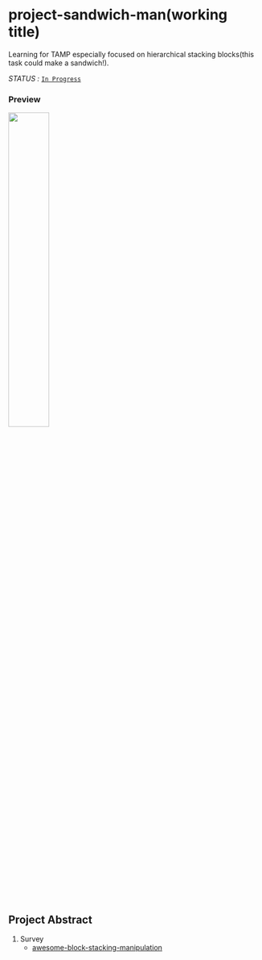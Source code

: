 # project-sandwich-man(working title)

Learning for TAMP especially focused on hierarchical stacking blocks(this task could make a sandwich!).



*STATUS :* [`In Progress`](https://github.com/ropiens/project-sandwich-man/projects/1)

### Preview
<img src = "https://user-images.githubusercontent.com/26274945/129780329-1aada415-089c-47a1-b79b-33e564b0d804.png" width="40%">

## Project Abstract
1. Survey
   - [awesome-block-stacking-manipulation](https://github.com/ropiens/awesome-block-stacking-manipulation)
